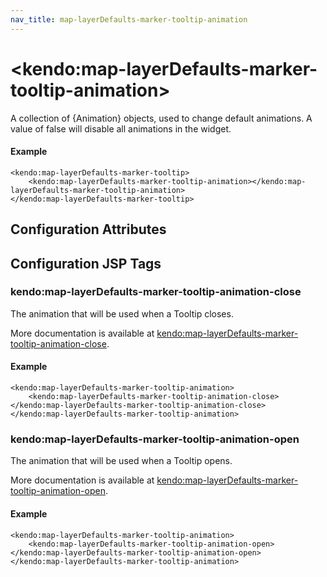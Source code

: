 ```yaml
---
nav_title: map-layerDefaults-marker-tooltip-animation
---
```


# \<kendo:map-layerDefaults-marker-tooltip-animation\>

A collection of {Animation} objects, used to change default animations. A value of false
will disable all animations in the widget.

#### Example
    <kendo:map-layerDefaults-marker-tooltip>
        <kendo:map-layerDefaults-marker-tooltip-animation></kendo:map-layerDefaults-marker-tooltip-animation>
    </kendo:map-layerDefaults-marker-tooltip>

## Configuration Attributes


##  Configuration JSP Tags

### kendo:map-layerDefaults-marker-tooltip-animation-close

The animation that will be used when a Tooltip closes.

More documentation is available at [kendo:map-layerDefaults-marker-tooltip-animation-close](/kendo-ui/api/wrappers/jsp/map/layerdefaults-marker-tooltip-animation-close).

#### Example

    <kendo:map-layerDefaults-marker-tooltip-animation>
        <kendo:map-layerDefaults-marker-tooltip-animation-close></kendo:map-layerDefaults-marker-tooltip-animation-close>
    </kendo:map-layerDefaults-marker-tooltip-animation>

### kendo:map-layerDefaults-marker-tooltip-animation-open

The animation that will be used when a Tooltip opens.

More documentation is available at [kendo:map-layerDefaults-marker-tooltip-animation-open](/kendo-ui/api/wrappers/jsp/map/layerdefaults-marker-tooltip-animation-open).

#### Example

    <kendo:map-layerDefaults-marker-tooltip-animation>
        <kendo:map-layerDefaults-marker-tooltip-animation-open></kendo:map-layerDefaults-marker-tooltip-animation-open>
    </kendo:map-layerDefaults-marker-tooltip-animation>

